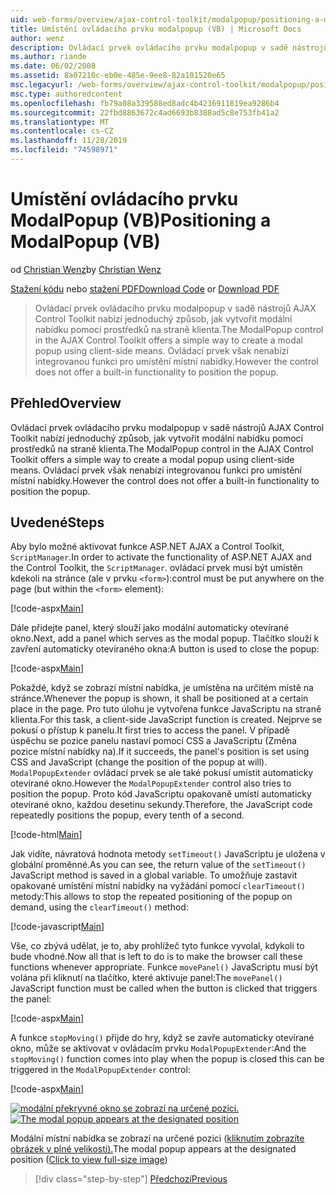 ```yaml
---
uid: web-forms/overview/ajax-control-toolkit/modalpopup/positioning-a-modalpopup-vb
title: Umístění ovládacího prvku modalpopup (VB) | Microsoft Docs
author: wenz
description: Ovládací prvek ovládacího prvku modalpopup v sadě nástrojů AJAX Control Toolkit nabízí jednoduchý způsob, jak vytvořit modální nabídku pomocí prostředků na straně klienta. Ovládací prvek však nenabízí...
ms.author: riande
ms.date: 06/02/2008
ms.assetid: 8a07210c-eb0e-485e-9ee8-82a101520e65
msc.legacyurl: /web-forms/overview/ajax-control-toolkit/modalpopup/positioning-a-modalpopup-vb
msc.type: authoredcontent
ms.openlocfilehash: fb79a08a339588ed8adc4b4236911819ea9286b4
ms.sourcegitcommit: 22fbd8863672c4ad6693b8388ad5c8e753fb41a2
ms.translationtype: MT
ms.contentlocale: cs-CZ
ms.lasthandoff: 11/28/2019
ms.locfileid: "74598971"
---
```

# <a name="positioning-a-modalpopup-vb"></a><span data-ttu-id="8fc6a-104">Umístění ovládacího prvku ModalPopup (VB)</span><span class="sxs-lookup"><span data-stu-id="8fc6a-104">Positioning a ModalPopup (VB)</span></span>

<span data-ttu-id="8fc6a-105">od [Christian Wenz](https://github.com/wenz)</span><span class="sxs-lookup"><span data-stu-id="8fc6a-105">by [Christian Wenz](https://github.com/wenz)</span></span>

<span data-ttu-id="8fc6a-106">[Stažení kódu](https://download.microsoft.com/download/2/4/0/24052038-f942-4336-905b-b60ae56f0dd5/ModalPopup4.vb.zip) nebo [stažení PDF](https://download.microsoft.com/download/b/6/a/b6ae89ee-df69-4c87-9bfb-ad1eb2b23373/modalpopup4VB.pdf)</span><span class="sxs-lookup"><span data-stu-id="8fc6a-106">[Download Code](https://download.microsoft.com/download/2/4/0/24052038-f942-4336-905b-b60ae56f0dd5/ModalPopup4.vb.zip) or [Download PDF](https://download.microsoft.com/download/b/6/a/b6ae89ee-df69-4c87-9bfb-ad1eb2b23373/modalpopup4VB.pdf)</span></span>

> <span data-ttu-id="8fc6a-107">Ovládací prvek ovládacího prvku modalpopup v sadě nástrojů AJAX Control Toolkit nabízí jednoduchý způsob, jak vytvořit modální nabídku pomocí prostředků na straně klienta.</span><span class="sxs-lookup"><span data-stu-id="8fc6a-107">The ModalPopup control in the AJAX Control Toolkit offers a simple way to create a modal popup using client-side means.</span></span> <span data-ttu-id="8fc6a-108">Ovládací prvek však nenabízí integrovanou funkci pro umístění místní nabídky.</span><span class="sxs-lookup"><span data-stu-id="8fc6a-108">However the control does not offer a built-in functionality to position the popup.</span></span>

## <a name="overview"></a><span data-ttu-id="8fc6a-109">Přehled</span><span class="sxs-lookup"><span data-stu-id="8fc6a-109">Overview</span></span>

<span data-ttu-id="8fc6a-110">Ovládací prvek ovládacího prvku modalpopup v sadě nástrojů AJAX Control Toolkit nabízí jednoduchý způsob, jak vytvořit modální nabídku pomocí prostředků na straně klienta.</span><span class="sxs-lookup"><span data-stu-id="8fc6a-110">The ModalPopup control in the AJAX Control Toolkit offers a simple way to create a modal popup using client-side means.</span></span> <span data-ttu-id="8fc6a-111">Ovládací prvek však nenabízí integrovanou funkci pro umístění místní nabídky.</span><span class="sxs-lookup"><span data-stu-id="8fc6a-111">However the control does not offer a built-in functionality to position the popup.</span></span>

## <a name="steps"></a><span data-ttu-id="8fc6a-112">Uvedené</span><span class="sxs-lookup"><span data-stu-id="8fc6a-112">Steps</span></span>

<span data-ttu-id="8fc6a-113">Aby bylo možné aktivovat funkce ASP.NET AJAX a Control Toolkit, `ScriptManager`.</span><span class="sxs-lookup"><span data-stu-id="8fc6a-113">In order to activate the functionality of ASP.NET AJAX and the Control Toolkit, the `ScriptManager`.</span></span> <span data-ttu-id="8fc6a-114">ovládací prvek musí být umístěn kdekoli na stránce (ale v prvku `<form>`):</span><span class="sxs-lookup"><span data-stu-id="8fc6a-114">control must be put anywhere on the page (but within the `<form>` element):</span></span>

[!code-aspx[Main](positioning-a-modalpopup-vb/samples/sample1.aspx)]

<span data-ttu-id="8fc6a-115">Dále přidejte panel, který slouží jako modální automaticky otevírané okno.</span><span class="sxs-lookup"><span data-stu-id="8fc6a-115">Next, add a panel which serves as the modal popup.</span></span> <span data-ttu-id="8fc6a-116">Tlačítko slouží k zavření automaticky otevíraného okna:</span><span class="sxs-lookup"><span data-stu-id="8fc6a-116">A button is used to close the popup:</span></span>

[!code-aspx[Main](positioning-a-modalpopup-vb/samples/sample2.aspx)]

<span data-ttu-id="8fc6a-117">Pokaždé, když se zobrazí místní nabídka, je umístěna na určitém místě na stránce.</span><span class="sxs-lookup"><span data-stu-id="8fc6a-117">Whenever the popup is shown, it shall be positioned at a certain place in the page.</span></span> <span data-ttu-id="8fc6a-118">Pro tuto úlohu je vytvořena funkce JavaScriptu na straně klienta.</span><span class="sxs-lookup"><span data-stu-id="8fc6a-118">For this task, a client-side JavaScript function is created.</span></span> <span data-ttu-id="8fc6a-119">Nejprve se pokusí o přístup k panelu.</span><span class="sxs-lookup"><span data-stu-id="8fc6a-119">It first tries to access the panel.</span></span> <span data-ttu-id="8fc6a-120">V případě úspěchu se pozice panelu nastaví pomocí CSS a JavaScriptu (Změna pozice místní nabídky na).</span><span class="sxs-lookup"><span data-stu-id="8fc6a-120">If it succeeds, the panel's position is set using CSS and JavaScript (change the position of the popup at will).</span></span> <span data-ttu-id="8fc6a-121">`ModalPopupExtender` ovládací prvek se ale také pokusí umístit automaticky otevírané okno.</span><span class="sxs-lookup"><span data-stu-id="8fc6a-121">However the `ModalPopupExtender` control also tries to position the popup.</span></span> <span data-ttu-id="8fc6a-122">Proto kód JavaScriptu opakovaně umístí automaticky otevírané okno, každou desetinu sekundy.</span><span class="sxs-lookup"><span data-stu-id="8fc6a-122">Therefore, the JavaScript code repeatedly positions the popup, every tenth of a second.</span></span>

[!code-html[Main](positioning-a-modalpopup-vb/samples/sample3.html)]

<span data-ttu-id="8fc6a-123">Jak vidíte, návratová hodnota metody `setTimeout()` JavaScriptu je uložena v globální proměnné.</span><span class="sxs-lookup"><span data-stu-id="8fc6a-123">As you can see, the return value of the `setTimeout()` JavaScript method is saved in a global variable.</span></span> <span data-ttu-id="8fc6a-124">To umožňuje zastavit opakované umístění místní nabídky na vyžádání pomocí `clearTimeout()` metody:</span><span class="sxs-lookup"><span data-stu-id="8fc6a-124">This allows to stop the repeated positioning of the popup on demand, using the `clearTimeout()` method:</span></span>

[!code-javascript[Main](positioning-a-modalpopup-vb/samples/sample4.js)]

<span data-ttu-id="8fc6a-125">Vše, co zbývá udělat, je to, aby prohlížeč tyto funkce vyvolal, kdykoli to bude vhodné.</span><span class="sxs-lookup"><span data-stu-id="8fc6a-125">Now all that is left to do is to make the browser call these functions whenever appropriate.</span></span> <span data-ttu-id="8fc6a-126">Funkce `movePanel()` JavaScriptu musí být volána při kliknutí na tlačítko, které aktivuje panel:</span><span class="sxs-lookup"><span data-stu-id="8fc6a-126">The `movePanel()` JavaScript function must be called when the button is clicked that triggers the panel:</span></span>

[!code-aspx[Main](positioning-a-modalpopup-vb/samples/sample5.aspx)]

<span data-ttu-id="8fc6a-127">A funkce `stopMoving()` přijde do hry, když se zavře automaticky otevírané okno, může se aktivovat v ovládacím prvku `ModalPopupExtender`:</span><span class="sxs-lookup"><span data-stu-id="8fc6a-127">And the `stopMoving()` function comes into play when the popup is closed this can be triggered in the `ModalPopupExtender` control:</span></span>

[!code-aspx[Main](positioning-a-modalpopup-vb/samples/sample6.aspx)]

<span data-ttu-id="8fc6a-128">[![modální překryvné okno se zobrazí na určené pozici.](positioning-a-modalpopup-vb/_static/image2.png)](positioning-a-modalpopup-vb/_static/image1.png)</span><span class="sxs-lookup"><span data-stu-id="8fc6a-128">[![The modal popup appears at the designated position](positioning-a-modalpopup-vb/_static/image2.png)](positioning-a-modalpopup-vb/_static/image1.png)</span></span>

<span data-ttu-id="8fc6a-129">Modální místní nabídka se zobrazí na určené pozici ([kliknutím zobrazíte obrázek v plné velikosti).](positioning-a-modalpopup-vb/_static/image3.png)</span><span class="sxs-lookup"><span data-stu-id="8fc6a-129">The modal popup appears at the designated position ([Click to view full-size image](positioning-a-modalpopup-vb/_static/image3.png))</span></span>

> [!div class="step-by-step"]
> [<span data-ttu-id="8fc6a-130">Předchozí</span><span class="sxs-lookup"><span data-stu-id="8fc6a-130">Previous</span></span>](handling-postbacks-from-a-modalpopup-vb.md)
